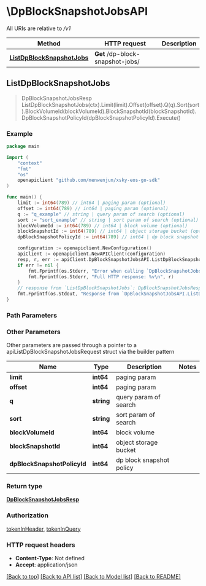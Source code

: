 # \DpBlockSnapshotJobsAPI

All URIs are relative to */v1*

Method | HTTP request | Description
------------- | ------------- | -------------
[**ListDpBlockSnapshotJobs**](DpBlockSnapshotJobsAPI.md#ListDpBlockSnapshotJobs) | **Get** /dp-block-snapshot-jobs/ | 



## ListDpBlockSnapshotJobs

> DpBlockSnapshotJobsResp ListDpBlockSnapshotJobs(ctx).Limit(limit).Offset(offset).Q(q).Sort(sort).BlockVolumeId(blockVolumeId).BlockSnapshotId(blockSnapshotId).DpBlockSnapshotPolicyId(dpBlockSnapshotPolicyId).Execute()





### Example

```go
package main

import (
	"context"
	"fmt"
	"os"
	openapiclient "github.com/menwenjun/xsky-eos-go-sdk"
)

func main() {
	limit := int64(789) // int64 | paging param (optional)
	offset := int64(789) // int64 | paging param (optional)
	q := "q_example" // string | query param of search (optional)
	sort := "sort_example" // string | sort param of search (optional)
	blockVolumeId := int64(789) // int64 | block volume (optional)
	blockSnapshotId := int64(789) // int64 | object storage bucket (optional)
	dpBlockSnapshotPolicyId := int64(789) // int64 | dp block snapshot policy (optional)

	configuration := openapiclient.NewConfiguration()
	apiClient := openapiclient.NewAPIClient(configuration)
	resp, r, err := apiClient.DpBlockSnapshotJobsAPI.ListDpBlockSnapshotJobs(context.Background()).Limit(limit).Offset(offset).Q(q).Sort(sort).BlockVolumeId(blockVolumeId).BlockSnapshotId(blockSnapshotId).DpBlockSnapshotPolicyId(dpBlockSnapshotPolicyId).Execute()
	if err != nil {
		fmt.Fprintf(os.Stderr, "Error when calling `DpBlockSnapshotJobsAPI.ListDpBlockSnapshotJobs``: %v\n", err)
		fmt.Fprintf(os.Stderr, "Full HTTP response: %v\n", r)
	}
	// response from `ListDpBlockSnapshotJobs`: DpBlockSnapshotJobsResp
	fmt.Fprintf(os.Stdout, "Response from `DpBlockSnapshotJobsAPI.ListDpBlockSnapshotJobs`: %v\n", resp)
}
```

### Path Parameters



### Other Parameters

Other parameters are passed through a pointer to a apiListDpBlockSnapshotJobsRequest struct via the builder pattern


Name | Type | Description  | Notes
------------- | ------------- | ------------- | -------------
 **limit** | **int64** | paging param | 
 **offset** | **int64** | paging param | 
 **q** | **string** | query param of search | 
 **sort** | **string** | sort param of search | 
 **blockVolumeId** | **int64** | block volume | 
 **blockSnapshotId** | **int64** | object storage bucket | 
 **dpBlockSnapshotPolicyId** | **int64** | dp block snapshot policy | 

### Return type

[**DpBlockSnapshotJobsResp**](DpBlockSnapshotJobsResp.md)

### Authorization

[tokenInHeader](../README.md#tokenInHeader), [tokenInQuery](../README.md#tokenInQuery)

### HTTP request headers

- **Content-Type**: Not defined
- **Accept**: application/json

[[Back to top]](#) [[Back to API list]](../README.md#documentation-for-api-endpoints)
[[Back to Model list]](../README.md#documentation-for-models)
[[Back to README]](../README.md)

